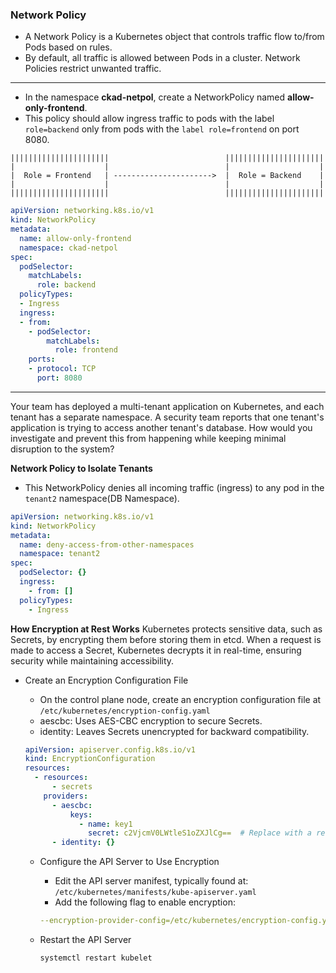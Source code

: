 ### Network Policy ###
- A Network Policy is a Kubernetes object that controls traffic flow to/from Pods based on rules.
- By default, all traffic is allowed between Pods in a cluster. Network Policies restrict unwanted traffic.

---

- In the namespace **ckad-netpol**, create a NetworkPolicy named **allow-only-frontend**.
- This policy should allow ingress traffic to pods with the label `role=backend` only from pods with the `label role=frontend` on port 8080.

```
||||||||||||||||||||||                          ||||||||||||||||||||||
|                    |                          |                    |
|  Role = Frontend   | ---------------------->  |  Role = Backend    |
|                    |                          |                    |
||||||||||||||||||||||                          |||||||||||||||||||||| 
```

```yaml
apiVersion: networking.k8s.io/v1
kind: NetworkPolicy
metadata:
  name: allow-only-frontend
  namespace: ckad-netpol
spec:
  podSelector:
    matchLabels:
      role: backend
  policyTypes:
  - Ingress
  ingress:
  - from:
    - podSelector:
        matchLabels:
          role: frontend
    ports:
    - protocol: TCP
      port: 8080
```

---

Your team has deployed a multi-tenant application on Kubernetes, and each tenant has a separate namespace. 
A security team reports that one tenant's application is trying to access another tenant's database. How would you investigate and prevent this from happening while keeping minimal disruption to the system?

**Network Policy to Isolate Tenants**
- This NetworkPolicy denies all incoming traffic (ingress) to any pod in the `tenant2` namespace(DB Namespace).
```yaml
apiVersion: networking.k8s.io/v1
kind: NetworkPolicy
metadata:
  name: deny-access-from-other-namespaces
  namespace: tenant2
spec:
  podSelector: {}
  ingress:
    - from: []
  policyTypes:
    - Ingress
```


**How Encryption at Rest Works**
Kubernetes protects sensitive data, such as Secrets, by encrypting them before storing them in etcd. When a request is made to access a Secret, Kubernetes decrypts it in real-time, ensuring security while maintaining accessibility.

- Create an Encryption Configuration File
  - On the control plane node, create an encryption configuration file at `/etc/kubernetes/encryption-config.yaml`
  - aescbc: Uses AES-CBC encryption to secure Secrets.
  - identity: Leaves Secrets unencrypted for backward compatibility.
  ```yaml
  apiVersion: apiserver.config.k8s.io/v1
  kind: EncryptionConfiguration
  resources:
    - resources:
        - secrets
      providers:
        - aescbc:
            keys:
              - name: key1
                secret: c2VjcmV0LWtleS1oZXJlCg==  # Replace with a real base64-encoded key
        - identity: {}
  ```

  - Configure the API Server to Use Encryption
    - Edit the API server manifest, typically found at: `/etc/kubernetes/manifests/kube-apiserver.yaml`
    - Add the following flag to enable encryption:
    ```yaml
    --encryption-provider-config=/etc/kubernetes/encryption-config.yaml
    ```

  - Restart the API Server
    ```bash
    systemctl restart kubelet
    ```
